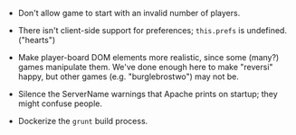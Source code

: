 - Don't allow game to start with an invalid number of players.

- There isn't client-side support for preferences; `this.prefs` is
  undefined.  ("hearts")

- Make player-board DOM elements more realistic, since some (many?)
  games manipulate them.  We've done enough here to make "reversi"
  happy, but other games (e.g. "burglebrostwo") may not be.

- Silence the ServerName warnings that Apache prints on startup; they
  might confuse people.

- Dockerize the `grunt` build process.
